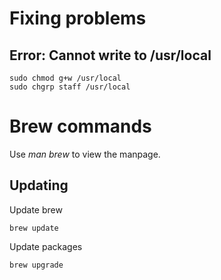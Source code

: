 # Fixing problems

## Error: Cannot write to /usr/local

    sudo chmod g+w /usr/local
    sudo chgrp staff /usr/local
    
# Brew commands

Use _man brew_ to view the manpage.

## Updating

Update brew

    brew update

Update packages

    brew upgrade

